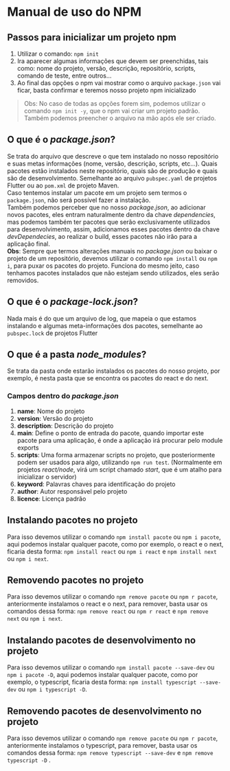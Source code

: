 # Manual de uso do NPM

## Passos para inicializar um projeto npm
1. Utilizar o comando: `npm init`
2. Ira aparecer algumas informações que devem ser preenchidas, tais como: nome do projeto, versão, descrição, repositório, scripts, comando de teste, entre outros...
3. Ao final das opções o npm vai mostrar como o arquivo `package.json` vai ficar, basta confirmar e teremos nosso projeto npm inicializado
> Obs: No caso de todas as opções forem sim, podemos utilizar o comando `npm init -y`, que o npm vai criar um projeto padrão. <br>
> Também podemos preencher o arquivo na mão após ele ser criado.

## O que é o *package.json*?
Se trata do arquivo que descreve o que tem instalado no nosso repositório e suas metas informações (nome, versão, descrição, scripts, etc...). Quais pacotes estão instalados neste repositório, quais são de produção e quais são de desenvolvimento. Semelhante ao arquivo `pubspec.yaml` de projetos Flutter ou ao `pom.xml` de projeto Maven.
<br>
Caso tentemos instalar um pacote em um projeto sem termos o `package.json`, não será possível fazer a instalação.
<br>
Também podemos perceber que no nosso *package.json*, ao adicionar novos pacotes, eles entram naturalmente dentro da chave *dependencies*, mas podemos também ter pacotes que serão exclusivamente utilizados para desenvolvimento, assim, adicionamos esses pacotes dentro da chave *devDependecies*, ao realizar o build, esses pacotes não irão para a aplicação final.
<br>
**Obs**: Sempre que termos alterações manuais no *package.json* ou baixar o projeto de um repositório, devemos utilizar o comando `npm install` ou `npm i`, para puxar os pacotes do projeto. Funciona do mesmo jeito, caso tenhamos pacotes instalados que não estejam sendo utilizados, eles serão removidos.

## O que é o *package-lock.json*?
Nada mais é do que um arquivo de log, que mapeia o que estamos instalando e algumas meta-informações dos pacotes, semelhante ao `pubspec.lock` de projetos Flutter

## O que é a pasta *node_modules*?
Se trata da pasta onde estarão instalados os pacotes do nosso projeto, por exemplo, é nesta pasta que se encontra os pacotes do react e do next.

### Campos dentro do *package.json*
1. **name**: Nome do projeto
2. **version**: Versão do projeto
3. **description**: Descrição do projeto
4. **main**: Define o ponto de entrada do pacote, quando importar este pacote para uma aplicação, é onde a aplicação irá procurar pelo module exports
5. **scripts**: Uma forma armazenar scripts no projeto, que posteriormente podem ser usados para algo, utilizando `npm run test`. (Normalmente em projetos *react/node*, virá um script chamado *start*, que é um atalho para inicializar o servidor)
6. **keyword**: Palavras chaves para identificação do projeto
6. **author**: Autor responsável pelo projeto
6. **licence**: Licença padrão

## Instalando pacotes no projeto
Para isso devemos utilizar o comando `npm install pacote` ou `npm i pacote`, aqui podemos instalar qualquer pacote, como por exemplo, o react e o next, ficaria desta forma: `npm install react` ou `npm i react` e `npm install next` ou `npm i next`.

## Removendo pacotes no projeto
Para isso devemos utilizar o comando `npm remove pacote` ou `npm r pacote`, anteriormente instalamos o react e o next, para remover, basta usar os comandos dessa forma: `npm remove react` ou `npm r react` e `npm remove next` ou `npm i next`.

## Instalando pacotes de desenvolvimento no projeto
Para isso devemos utilizar o comando `npm install pacote --save-dev` ou `npm i pacote -D`, aqui podemos instalar qualquer pacote, como por exemplo, o typescript, ficaria desta forma: `npm install typescript --save-dev` ou `npm i typescript -D`.

## Removendo pacotes de desenvolvimento no projeto
Para isso devemos utilizar o comando `npm remove pacote` ou `npm r pacote`, anteriormente instalamos o typescript, para remover, basta usar os comandos dessa forma: `npm remove typescript --save-dev` e `npm remove typescript -D` .